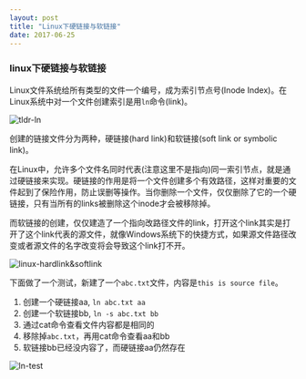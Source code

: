 ```yaml
---
layout: post
title: "Linux下硬链接与软链接"
date: 2017-06-25
---
```


### linux下硬链接与软链接



Linux文件系统给所有类型的文件一个编号，成为索引节点号(Inode Index)。在Linux系统中对一个文件创建索引是用`ln`命令(link)。



![tldr-ln][1]



创建的链接文件分为两种，硬链接(hard link)和软链接(soft link or symbolic link)。

在Linux中，允许多个文件名同时代表(注意这里不是指向)同一索引节点，就是通过硬链接来实现。硬链接的作用是将一个文件创建多个有效路径，这样对重要的文件起到了保险作用，防止误删等操作。当你删除一个文件，仅仅删除了它的一个硬链接，只有当所有的links被删除这个inode才会被移除掉。

而软链接的创建，仅仅建造了一个指向改路径文件的link，打开这个link其实是打开了这个link代表的源文件，就像Windows系统下的快捷方式，如果源文件路径改变或者源文件的名字改变将会导致这个link打不开。



![linux-hardlink&softlink][2]

下面做了一个测试，新建了一个`abc.txt`文件，内容是`this is source file`。

1. 创建一个硬链接aa, `ln abc.txt aa`
2. 创建一个软链接bb, `ln -s abc.txt bb`
3. 通过cat命令查看文件内容都是相同的
4. 移除掉`abc.txt`，再用cat命令查看aa和bb
5. 软链接bb已经没内容了，而硬链接aa仍然存在



![ln-test][3]

[1]: http://o7bkcj7d7.bkt.clouddn.com/tldr-ln.png
[2]: http://o7bkcj7d7.bkt.clouddn.com/linux-hardlink&amp;softlink.png
[3]: http://o7bkcj7d7.bkt.clouddn.com/ln-test.png

